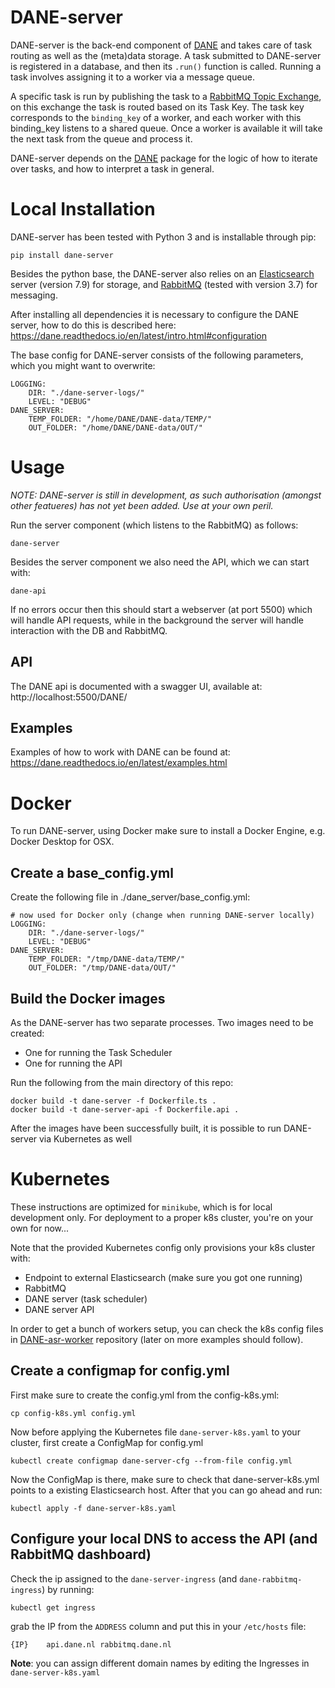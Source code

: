 # DANE-server
DANE-server is the back-end component of [DANE](https://github.com/CLARIAH/DANE) and takes care of task routing as well as the (meta)data storage. A task submitted to 
DANE-server is registered in a database, and then its `.run()` function is called. Running a task involves assigning it to a worker via a message queue.

A specific task is run by publishing the task to a [RabbitMQ Topic Exchange](https://www.rabbitmq.com/tutorials/tutorial-five-python.html),
on this exchange the task is routed based on its Task Key. The task key corresponds to the `binding_key` of a worker,
and each worker with this binding_key listens to a shared queue. Once a worker is available it will take the next task from the queue and process it.

DANE-server depends on the [DANE](https://github.com/CLARIAH/DANE) package for the logic of how to iterate over tasks, and how to interpret a task
in general.

# Local Installation

DANE-server has been tested with Python 3 and is installable through pip:

    pip install dane-server

Besides the python base, the DANE-server also relies on an [Elasticsearch](https://www.elastic.co/elasticsearch/) server (version 7.9) for storage, 
and [RabbitMQ](https://www.rabbitmq.com/) (tested with version 3.7) for messaging.

After installing all dependencies it is necessary to configure the DANE server, how to do this is described here: https://dane.readthedocs.io/en/latest/intro.html#configuration

The base config for DANE-server consists of the following parameters, which you might want to overwrite:

```
LOGGING: 
    DIR: "./dane-server-logs/"
    LEVEL: "DEBUG"
DANE_SERVER:
    TEMP_FOLDER: "/home/DANE/DANE-data/TEMP/"
    OUT_FOLDER: "/home/DANE/DANE-data/OUT/"
```

# Usage

*NOTE: DANE-server is still in development, as such authorisation (amongst other featueres) has not yet been added. Use at your own peril.*

Run the server component (which listens to the RabbitMQ) as follows:

    dane-server

Besides the server component we also need the API, which we can start with:

    dane-api

If no errors occur then this should start a webserver (at port 5500) which will handle API requests, 
while in the background the server will handle interaction with the DB and RabbitMQ.

## API

The DANE api is documented with a swagger UI, available at: http://localhost:5500/DANE/

## Examples

Examples of how to work with DANE can be found at: https://dane.readthedocs.io/en/latest/examples.html

# Docker

To run DANE-server, using Docker make sure to install a Docker Engine, e.g. Docker Desktop for OSX.

## Create a base_config.yml

Create the following file in ./dane_server/base_config.yml:

```
# now used for Docker only (change when running DANE-server locally)
LOGGING:
    DIR: "./dane-server-logs/"
    LEVEL: "DEBUG"
DANE_SERVER:
    TEMP_FOLDER: "/tmp/DANE-data/TEMP/"
    OUT_FOLDER: "/tmp/DANE-data/OUT/"

```

## Build the Docker images

As the DANE-server has two separate processes. Two images need to be created:

- One for running the Task Scheduler
- One for running the API

Run the following from the main directory of this repo:

```
docker build -t dane-server -f Dockerfile.ts .
docker build -t dane-server-api -f Dockerfile.api .
```

After the images have been successfully built, it is possible to run DANE-server via Kubernetes as well

# Kubernetes

These instructions are optimized for `minikube`, which is for local development only. For deployment to a proper k8s cluster, you're on your own for now...

Note that the provided Kubernetes config only provisions your k8s cluster with:

- Endpoint to external Elasticsearch (make sure you got one running)
- RabbitMQ
- DANE server (task scheduler)
- DANE server API

In order to get a bunch of workers setup, you can check the k8s config files in [DANE-asr-worker](https://github.com/beeldengeluid/DANE-asr-worker) repository (later on more examples should follow).

## Create a configmap for config.yml

First make sure to create the config.yml from the config-k8s.yml:

```
cp config-k8s.yml config.yml
```

Now before applying the Kubernetes file `dane-server-k8s.yaml` to your cluster, first create a ConfigMap for config.yml

```
kubectl create configmap dane-server-cfg --from-file config.yml
```

Now the ConfigMap is there, make sure to check that dane-server-k8s.yml points to a existing Elasticsearch host. After that you can go ahead and run:

```
kubectl apply -f dane-server-k8s.yaml
```

## Configure your local DNS to access the API (and RabbitMQ dashboard)

Check the ip assigned to the `dane-server-ingress` (and `dane-rabbitmq-ingress`) by running:

```
kubectl get ingress
```

grab the IP from the `ADDRESS` column and put this in your `/etc/hosts` file:

```
{IP}    api.dane.nl rabbitmq.dane.nl
```

**Note**: you can assign different domain names by editing the Ingresses in `dane-server-k8s.yaml`
